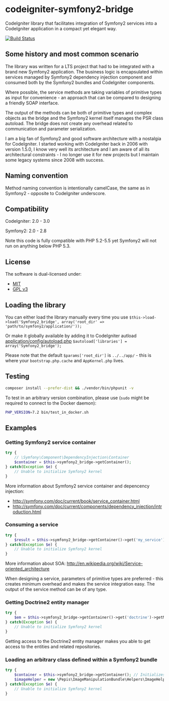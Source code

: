# codeigniter-symfony2-bridge
CodeIgniter library that facilitates integration of Symfony2 services into a CodeIgniter application in a compact yet
elegant way.

[![Build Status](https://travis-ci.org/piotrpolak/codeigniter-symfony2-bridge.svg)](https://travis-ci.org/piotrpolak/codeigniter-symfony2-bridge)

## Some history and most common scenario

The library was written for a LTS project that had to be integrated with a brand new Symfony2 application.
The business logic is encapsulated within services managed by Symfony2 dependency injection component and consumed both
by the Symfony2 bundles and CodeIgniter components.

Where possible, the service methods are taking variables of primitive types as input for convenience - an approach
that can be compared to designing a friendly SOAP interface.

The output of the methods can be both of primitive types and complex objects as the bridge and the Symfony2 kernel
itself manages the PSR class autoload. The bridge does not create any overhead related to communication and parameter
serialization.

I am a big fan of Symfony2 and good software architecture with a nostalgia for CodeIgniter.
I started working with CodeIgniter back in 2006 with version 1.5.0, I know very well its architecture and I am 
aware of all its architectural constraints - I no longer use it for new projects but I maintain some legacy systems
since 2008 with success.

## Naming convention
Method naming convention is intentionally camelCase, the same as in Symfony2 - opposite to CodeIgniter underscore.

## Compatibility
CodeIgniter: 2.0 - 3.0

Symfony2: 2.0 - 2.8

Note this code is fully compatible with PHP 5.2-5.5 yet Symfony2 will not run on anything below PHP 5.3.

## License
The software is dual-licensed under:
 * [MIT](LICENSE_MIT.txt)
 * [GPL v3](LICENSE_GPL_V3.txt)

## Loading the library
You can either load the library manually every time you use
```$this->load->load('Symfony2_bridge', array('root_dir' => 'path/to/symfony2/application/'));```

Or make it globally available by adding it to CodeIgniter autload
[application/config/autoload.php](https://github.com/bcit-ci/CodeIgniter/blob/develop/application/config/autoload.php#L63)
```$autoload['libraries'] = array('Symfony2_bridge');```

Please note that the default `$params['root_dir']` is `../../app/` - this is where your `bootstrap.php.cache` and
`AppKernel.php` lives.

## Testing

```bash
composer install --prefer-dist && ./vendor/bin/phpunit -v
```

To test in an arbitrary version combination, please use (`sudo` might be required to connect to the Docker daemon):
```bash
PHP_VERSION=7.2 bin/test_in_docker.sh
```

## Examples

### Getting Symfony2 service container
```php
try {
    // \Symfony\Component\DependencyInjection\Container
    $container = $this->symfony2_bridge->getContainer();
} catch(Exception $e) {
    // Unable to initialize Symfony2 kernel
}
```
More information about Symfony2 service container and depencency injection:
* http://symfony.com/doc/current/book/service_container.html
* http://symfony.com/doc/current/components/dependency_injection/introduction.html

### Consuming a service
```php
try {
    $result = $this->symfony2_bridge->getContainer()->get('my_service')->businessLogicServiceMethod('parameter of primitive type'));
} catch(Exception $e) {
    // Unable to initialize Symfony2 kernel
}
```
More information about SOA: http://en.wikipedia.org/wiki/Service-oriented_architecture

When designing a service, parameters of primitive types are preferred - this creates minimum overhead and makes the
service integration easy. The output of the service method can be of any type.

### Getting Doctrine2 entity manager
```php
try {
    $em = $this->symfony2_bridge->getContainer()->get('doctrine')->getManager();
} catch(Exception $e) {
    // Unable to initialize Symfony2 kernel
}
```

Getting access to the Doctrine2 entity manager makes you able to get access to the entities and related repositories.

### Loading an arbitrary class defined within a Symfony2 bundle
```php
try {
    $container = $this->symfony2_bridge->getContainer(); // Initializes Symfony2 PSR class loader
    $imageHelper = new \Pepis\ImageManipulationBundle\Helpers\ImageHelper();
} catch(Exception $e) {
    // Unable to initialize Symfony2 kernel
}
```
